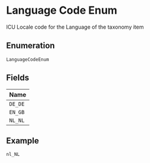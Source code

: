 
# Language Code Enum

ICU Locale code for the Language of the taxonomy item

## Enumeration

`LanguageCodeEnum`

## Fields

| Name |
|  --- |
| `DE_DE` |
| `EN_GB` |
| `NL_NL` |

## Example

```
nl_NL
```

